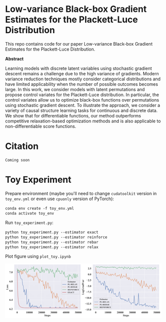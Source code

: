 # Low-variance Black-box Gradient Estimates for the Plackett-Luce Distribution

This repo contains code for our paper Low-variance Black-box Gradient Estimates for the Plackett-Luce Distribution.

__Abstract__

Learning models with discrete latent variables using stochastic gradient descent remains a challenge due to the high variance of gradients. Modern variance reduction techniques mostly consider categorical distributions and have limited applicability when the number of possible outcomes becomes large. In this work, we consider models with latent permutations and propose control variates for the Plackett-Luce distribution. In particular, the control variates allow us to optimize black-box functions over permutations using stochastic gradient descent. To illustrate the approach, we consider a variety of causal structure learning tasks for continuous and discrete data. We show that for differentiable functions, our method outperforms competitive relaxation-based optimization methods and is also applicable to non-differentiable score functions.

# Citation

```
Coming soon
```

# Toy Experiment

Prepare environment (maybe you'll need to change `cudatoolkit` version in `toy_env.yml` or even use `cpuonly` version of PyTorch):

```
conda env create -f toy_env.yml
conda activate toy_env
```

Run `toy_experiment.py`:

```
python toy_experiment.py --estimator exact
python toy_experiment.py --estimator reinforce
python toy_experiment.py --estimator rebar
python toy_experiment.py --estimator relax
```

Plot figure using `plot_toy.ipynb`

![alt text](./figures/toy_together.png)
